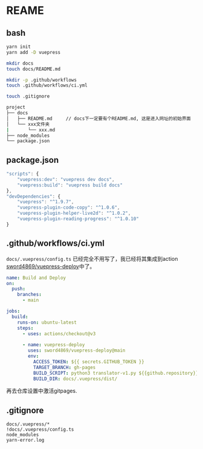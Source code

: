 # REAME
## bash
```bash
yarn init
yarn add -D vuepress

mkdir docs
touch docs/README.md

mkdir -p .github/workflows
touch .github/workflows/ci.yml

touch .gitignore
```

```bash
project
├── docs
│   ├── README.md     // docs下一定要有个README.md, 这是进入网址的初始界面
│   └── xxx文件夹 
|       └── xxx.md
├── node_modules
└── package.json
```
## package.json

```js
"scripts": {
    "vuepress:dev": "vuepress dev docs",
    "vuepress:build": "vuepress build docs"
},
"devDependencies": {
    "vuepress": "^1.9.7",
    "vuepress-plugin-code-copy": "^1.0.6",
    "vuepress-plugin-helper-live2d": "^1.0.2",
    "vuepress-plugin-reading-progress": "^1.0.10"
}
```
## .github/workflows/ci.yml

`docs/.vuepress/config.ts` 已经完全不用写了，我已经将其集成到action [sword4869/vuepress-deploy](https://github.com/sword4869/vuepress-deploy)中了。

```yaml
name: Build and Deploy
on: 
  push:
    branches:
      - main

jobs:
  build:
    runs-on: ubuntu-latest
    steps:
      - uses: actions/checkout@v3
      
      - name: vuepress-deploy
        uses: sword4869/vuepress-deploy@main
        env:
          ACCESS_TOKEN: ${{ secrets.GITHUB_TOKEN }}
          TARGET_BRANCH: gh-pages
          BUILD_SCRIPT: python3 translator-v1.py ${{github.repository}} && yarn install && yarn vuepress:build
          BUILD_DIR: docs/.vuepress/dist/

```
再去仓库设置中激活gitpages.
## .gitignore
```
docs/.vuepress/*
!docs/.vuepress/config.ts
node_modules
yarn-error.log
```

